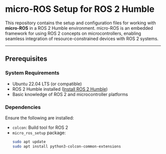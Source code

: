 # micro-ROS Setup for ROS 2 Humble

This repository contains the setup and configuration files for working with **micro-ROS** in a ROS 2 Humble environment. micro-ROS is an embedded framework for using ROS 2 concepts on microcontrollers, enabling seamless integration of resource-constrained devices with ROS 2 systems.

---

## Prerequisites

### System Requirements
- Ubuntu 22.04 LTS (or compatible)
- ROS 2 Humble installed ([Install ROS 2 Humble](https://docs.ros.org/en/humble/Installation.html))
- Basic knowledge of ROS 2 and microcontroller platforms

### Dependencies
Ensure the following are installed:
- `colcon`: Build tool for ROS 2
- `micro_ros_setup` package:
  ```bash
  sudo apt update
  sudo apt install python3-colcon-common-extensions
